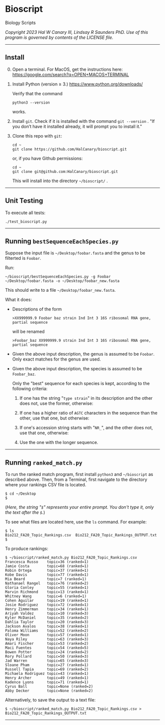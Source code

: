 # Bioscript

Biology Scripts

*Copyright 2023 Hal W Canary III, Lindsay R Saunders PhD.*
*Use of this program is governed by contents of the LICENSE file.*

* * *

## Install

0.  Open a terminal.  For MacOS, get the instructions here:
    <https://google.com/search?q=OPEN+MACOS+TERMINAL>

1.  Install Python (version ≥ 3.) <https://www.python.org/downloads/>

    Verify that the command

    ```
    python3 --version
    ```

    works.

2.  Install `git`.  Check if it is installed with the command `git --version` .
    "If you don’t have it installed already, it will prompt you to install it."

3.  Clone this repo with `git`:

    ```
    cd ~
    git clone https://github.com/HalCanary/bioscript.git
    ```

    or, if you have Github permissions:

    ```
    cd ~
    git clone git@github.com:HalCanary/bioscript.git
    ```

    This will install into the directory `~/bioscript/` .


* * *

## Unit Testing

To execute all tests:

```
./test_bioscript.py
```

* * *

## Running `bestSequenceEachSpecies.py`

Suppose the input file is `~/Desktop/foobar.fasta` and the genus to be filterted is `Foobar`.

Run:

```
~/bioscript/bestSequenceEachSpecies.py -g Foobar ~/Desktop/foobar.fasta -o ~/Desktop/foobar_new.fasta
```

This should write to a file `~/Desktop/foobar_new.fasta`.

What it does:

*   Descriptions of the form

    ```
    >XX999999.9 Foobar baz strain Ind Int 3 16S ribosomal RNA gene, partial sequence
    ```

    will be renamed

    ```
    >Foobar_baz XX999999.9 strain Ind Int 3 16S ribosomal RNA gene, partial sequence
    ```

*   Given the above input description, the genus is assumed to be `Foobar`.
    Only exact matches for the genus are used.

*   Given the above input description, the species is assumed to be `Foobar_baz`.

    Only the "best" sequence for each species is kept, according to the
    following criteria:

    1.  If one has the string "` type strain `" in its description and the
        other does not, use the former, otherwise:

    2.  If one has a higher ratio of `AGTC` characters in the sequence than the other,
        use that one, but otherwise:

    3.  If one's accession string starts with "`NR_`", and the other does not,
        use that one, otherwise:

    4.  Use the one with the longer sequence.

* * *

## Running `ranked_match.py`

To run the ranked match program, first install `python3` and `~/bioscript` as
described above.  Then, from a Terminal, first navigate to the directory where
your rankings CSV file is located.

```
$ cd ~/Desktop
$
```

(_Here, the string "`$`" represents your entire prompt.  You don't type it,
only the text after the `$`._)

To see what files are located here, use the `ls` command.  For example:

```
$ ls
Bio212_FA20_Topic_Rankings.csv	Bio212_FA20_Topic_Rankings_OUTPUT.txt
$
```

To produce rankings:

```
$ ~/bioscript/ranked_match.py Bio212_FA20_Topic_Rankings.csv
Francesca Russo    topic=36 (ranked=1)
Jamie Costa        topic=68 (ranked=1)
Robin Ortega       topic=37 (ranked=1)
Kobe Davis         topic=77 (ranked=1)
Mia Beard          topic=7 (ranked=1)
Nathanael Rangel   topic=76 (ranked=2)
Gloria Conley      topic=55 (ranked=1)
Marvin Richmond    topic=13 (ranked=1)
Whitney Wang       topic=6 (ranked=1)
Cohen Aguilar      topic=19 (ranked=1)
Josie Rodriguez    topic=72 (ranked=1)
Henry Zimmerman    topic=34 (ranked=1)
Ariyah Valdez      topic=10 (ranked=3)
Kyler McDaniel     topic=35 (ranked=2)
Dahlia Taylor      topic=20 (ranked=3)
Jackson Avalos     topic=38 (ranked=1)
Paloma Williams    topic=52 (ranked=2)
Oliver Moon        topic=57 (ranked=1)
Naya Riley         topic=63 (ranked=3)
Amari Fischer      topic=53 (ranked=2)
Maci Fuentes       topic=54 (ranked=5)
Bowen Potter       topic=24 (ranked=2)
Rory Pollard       topic=50 (ranked=3)
Jad Warren         topic=65 (ranked=3)
Sloane Pham        topic=27 (ranked=1)
Russell Tapia      topic=69 (ranked=2)
Michaela Rodriguez topic=43 (ranked=1)
Henry Archer       topic=49 (ranked=1)
Kadence Lyons      topic=71 (ranked=1)
Cyrus Ball         topic=None (ranked=2)
Abby Decker        topic=None (ranked=2)
```

Alternatively, to save the output to a text file:

```
$ ~/bioscript/ranked_match.py Bio212_FA20_Topic_Rankings.csv > Bio212_FA20_Topic_Rankings_OUTPUT.txt
```

* * *
